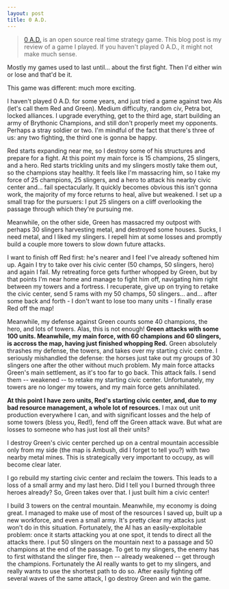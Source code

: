 ```yaml
---
layout: post
title: 0 A.D.
---
```


> [0 A.D.](https://play0ad.com/) is an open source real time strategy game. This blog post is my review of a game I played. If you haven't played 0 A.D., it might not make much sense.

Mostly my games used to last until... about the first fight. Then I'd either win or lose and that'd be it.

This game was different: much more exciting.

I haven't played 0 A.D. for some years, and just tried a game against two AIs (let's call them Red and Green). Medium difficulty, random civ, Petra bot, locked alliances. I upgrade everything, get to the third age, start building an army of Brythonic Champions, and still don't properly meet my opponents. Perhaps a stray soldier or two. I'm mindful of the fact that there's three of us: any two fighting, the third one is gonna be happy.

Red starts expanding near me, so I destroy some of his structures and prepare for a fight. At this point my main force is 15 champions, 25 slingers, and a hero. Red starts trickling units and my slingers mostly take them out, so the champions stay healthy. It feels like I'm massacring him, so I take my force of 25 champions, 25 slingers, and a hero to attack his nearby civic center and... fail spectacularly. It quickly becomes obvious this isn't gonna work, the majority of my force returns to heal, alive but weakened. I set up a small trap for the pursuers: I put 25 slingers on a cliff overlooking the passage through which they're pursuing me.

Meanwhile, on the other side, Green has massacred my outpost with perhaps 30 slingers harvesting metal, and destroyed some houses. Sucks, I need metal, and I liked my slingers. I repell him at some losses and promptly build a couple more towers to slow down future attacks.

I want to finish off Red first: he's nearer and I feel I've already softened him up. Again I try to take over his civic center (50 champs, 50 slingers, hero) and again I fail. My retreating force gets further whopped by Green, but by that points I'm near home and manage to fight him off, navigating him right between my towers and a fortress. I recuperate, give up on trying to retake the civic center, send 5 rams with my 50 champs, 50 slingers... and... after some back and forth - I don't want to lose too many units - I finally erase Red off the map!

Meanwhile, my defense against Green counts some 40 champions, the hero, and lots of towers. Alas, this is not enough! **Green attacks with some 100 units. Meanwhile, my main force, with 60 champions and 60 slingers, is accross the map, having just finished whopping Red.** Green absolutely thrashes my defense, the towers, and takes over my starting civic centre. I seriously mishandled the defense: the horses just take out my groups of 30 slingers one after the other without much problem. My main force attacks Green's main settlement, as it's too far to go back. This attack fails. I send them -- weakened -- to retake my starting civic center. Unfortunately, my towers are no longer my towers, and my main force gets annihilated.

**At this point I have zero units, Red's starting civic center, and, due to my bad resource management, a whole lot of resources.** I max out unit production everywhere I can, and with significant losses and the help of some towers (bless you, Red!), fend off the Green attack wave. But what are losses to someone who has just lost all their units?

I destroy Green's civic center perched up on a central mountain accessible only from my side (the map is Ambush, did I forget to tell you?) with two nearby metal mines. This is strategically very important to occupy, as will become clear later.

I go rebuild my starting civic center and reclaim the towers. This leads to a loss of a small army and my last hero. Did I tell you I burned through three heroes already? So, Green takes over that. I just built him a civic center!

I build 3 towers on the central mountain. Meanwhile, my economy is doing great. I managed to make use of most of the resources I saved up, built up a new workforce, and even a small army. It's pretty clear my attacks just won't do in this situation. Fortunately, the AI has an easily-exploitable problem: once it starts attacking you at one spot, it tends to direct all the attacks there. I put 50 slingers on the mountain next to a passage and 50 champions at the end of the passage. To get to my slingers, the enemy has to first withstand the slinger fire, then -- already weakened -- get through the champions. Fortunately the AI really wants to get to my slingers, and really wants to use the shortest path to do so. After easily fighting off several waves of the same attack, I go destroy Green and win the game.
